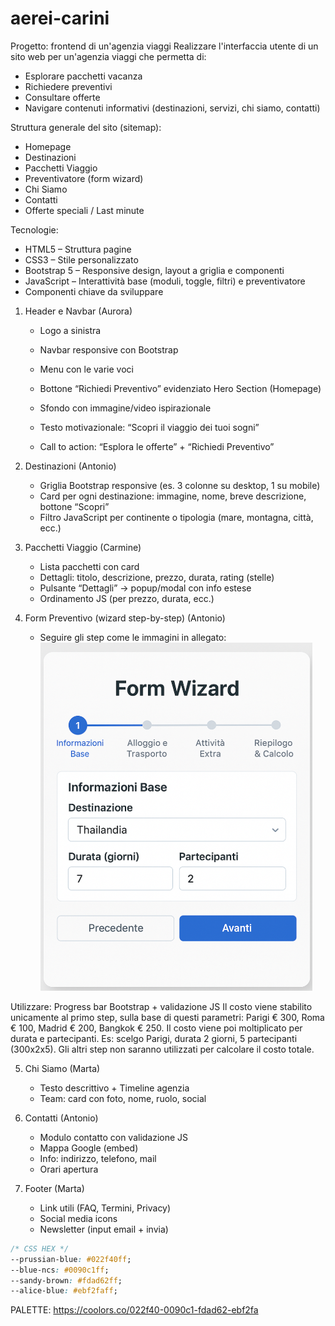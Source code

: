 # aerei-carini

Progetto: frontend di un'agenzia viaggi
Realizzare l'interfaccia utente di un sito web per un'agenzia viaggi che permetta di:

- Esplorare pacchetti vacanza
- Richiedere preventivi
- Consultare offerte
- Navigare contenuti informativi (destinazioni, servizi, chi siamo, contatti)

Struttura generale del sito (sitemap):

- Homepage
- Destinazioni
- Pacchetti Viaggio
- Preventivatore (form wizard)
- Chi Siamo
- Contatti
- Offerte speciali / Last minute

Tecnologie:

- HTML5 – Struttura pagine
- CSS3 – Stile personalizzato
- Bootstrap 5 – Responsive design, layout a griglia e componenti
- JavaScript – Interattività base (moduli, toggle, filtri) e preventivatore
- Componenti chiave da sviluppare

1. Header e Navbar (Aurora)

   - Logo a sinistra
   - Navbar responsive con Bootstrap
   - Menu con le varie voci
   - Bottone “Richiedi Preventivo” evidenziato
     Hero Section (Homepage)

   - Sfondo con immagine/video ispirazionale
   - Testo motivazionale: “Scopri il viaggio dei tuoi sogni”
   - Call to action: “Esplora le offerte” + “Richiedi Preventivo”

2. Destinazioni (Antonio)

   - Griglia Bootstrap responsive (es. 3 colonne su desktop, 1 su mobile)
   - Card per ogni destinazione: immagine, nome, breve descrizione, bottone “Scopri”
   - Filtro JavaScript per continente o tipologia (mare, montagna, città, ecc.)

3. Pacchetti Viaggio (Carmine)

   - Lista pacchetti con card
   - Dettagli: titolo, descrizione, prezzo, durata, rating (stelle)
   - Pulsante “Dettagli” → popup/modal con info estese
   - Ordinamento JS (per prezzo, durata, ecc.)

4. Form Preventivo (wizard step-by-step) (Antonio)
   - Seguire gli step come le immagini in allegato:  
     ![immaginetta](image.png)

Utilizzare: Progress bar Bootstrap + validazione JS
Il costo viene stabilito unicamente al primo step, sulla base di questi parametri: Parigi € 300, Roma € 100, Madrid € 200, Bangkok € 250.
Il costo viene poi moltiplicato per durata e partecipanti.
Es: scelgo Parigi, durata 2 giorni, 5 partecipanti (300x2x5).
Gli altri step non saranno utilizzati per calcolare il costo totale.

5. Chi Siamo (Marta)

   - Testo descrittivo + Timeline agenzia
   - Team: card con foto, nome, ruolo, social

6. Contatti (Antonio)

   - Modulo contatto con validazione JS
   - Mappa Google (embed)
   - Info: indirizzo, telefono, mail
   - Orari apertura

7. Footer (Marta)
   - Link utili (FAQ, Termini, Privacy)
   - Social media icons
   - Newsletter (input email + invia)

```css
/* CSS HEX */
--prussian-blue: #022f40ff;
--blue-ncs: #0090c1ff;
--sandy-brown: #fdad62ff;
--alice-blue: #ebf2faff;
```

PALETTE: https://coolors.co/022f40-0090c1-fdad62-ebf2fa
